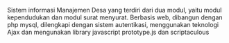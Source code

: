 Sistem informasi Manajemen Desa yang terdiri dari dua modul, yaitu modul kependudukan dan modul surat menyurat.
Berbasis web, dibangun dengan php mysql, dilengkapi dengan sistem autentikasi, menggunakan teknologi Ajax dan mengunakan library javascript prototype.js dan scriptaculous
